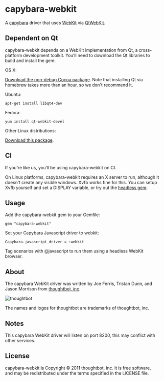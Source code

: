 capybara-webkit
===============

A [capybara](https://github.com/jnicklas/capybara) driver that uses [WebKit](http://webkit.org) via [QtWebKit](http://doc.qt.nokia.com/4.7/qtwebkit.html).

Dependent on Qt
---------------

capybara-webkit depends on a WebKit implementation from Qt, a cross-platform development toolkit. You'll need to download the Qt libraries to build and install the gem.

OS X:

[Download the non-debug Cocoa package](http://qt.nokia.com/downloads/qt-for-open-source-cpp-development-on-mac-os-x). Note that installing Qt via homebrew takes more than an hour, so we don't recommend it.

Ubuntu:

    apt-get install libqt4-dev

Fedora:

    yum install qt-webkit-devel

Other Linux distributions:

[Download this package](http://qt.nokia.com/downloads/linux-x11-cpp).

CI
--

If you're like us, you'll be using capybara-webkit on CI.

On Linux platforms, capybara-webkit requires an X server to run, although it doesn't create any visible windows. Xvfb works fine for this. You can setup Xvfb yourself and set a DISPLAY variable, or try out the [headless gem](https://github.com/leonid-shevtsov/headless).

Usage
-----

Add the capybara-webkit gem to your Gemfile:

    gem "capybara-webkit"

Set your Capybara Javascript driver to webkit:

    Capybara.javascript_driver = :webkit

Tag scenarios with @javascript to run them using a headless WebKit browser.

About
-----

The capybara WebKit driver was written by Joe Ferris, Tristan Dunn, and Jason Morrison from [thoughtbot, inc](http://thoughtbot.com/community).

![thoughtbot](http://thoughtbot.com/images/tm/logo.png)

The names and logos for thoughtbot are trademarks of thoughtbot, inc.

Notes
-----

This capybara WebKit driver will listen on port 8200, this may conflict
with other services.

License
-------

capybara-webkit is Copyright © 2011 thoughtbot, inc. It is free software, and may be redistributed under the terms specified in the LICENSE file.


